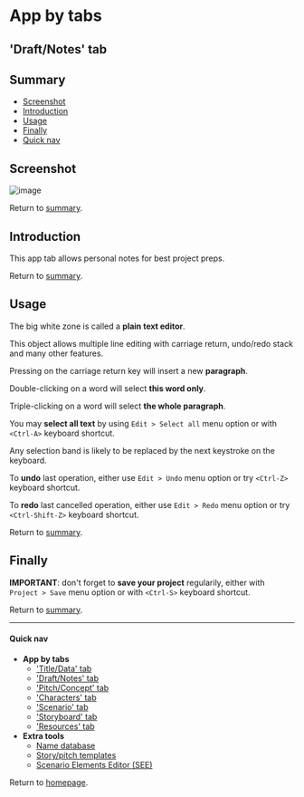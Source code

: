 
# App by tabs

## <a name="draftnotes-tab"/>'Draft/Notes' tab

## <a name="summary"/>Summary

* [Screenshot](#screenshot)
* [Introduction](#introduction)
* [Usage](#usage)
* [Finally](#finally)
* [Quick nav](#quick-nav)


## <a name="screenshot"/>Screenshot

![image](../../images/screenshots/screenshot-002.png)

Return to [summary](#summary).


## <a name="introduction"/>Introduction

This app tab allows personal notes for best project preps.

Return to [summary](#summary).


## <a name="usage"/>Usage

The big white zone is called a **plain text editor**.

This object allows multiple line editing with carriage return,
undo/redo stack and many other features.

Pressing on the carriage return key will insert a new **paragraph**.

Double-clicking on a word will select **this word only**.

Triple-clicking on a word will select **the whole paragraph**.

You may **select all text** by using `Edit > Select all` menu option or
with `<Ctrl-A>` keyboard shortcut.

Any selection band is likely to be replaced by the next keystroke on
the keyboard.

To **undo** last operation, either use `Edit > Undo` menu option or try
`<Ctrl-Z>` keyboard shortcut.

To **redo** last cancelled operation, either use `Edit > Redo` menu
option or try `<Ctrl-Shift-Z>` keyboard shortcut.

Return to [summary](#summary).


## <a name="finally"/>Finally

**IMPORTANT**: don't forget to **save your project** regularily, either
with `Project > Save` menu option or with `<Ctrl-S>` keyboard shortcut.

Return to [summary](#summary).

---

#### <a name="quick-nav"/>Quick nav

* **App by tabs**
    * ['Title/Data' tab](en_tab_title_data.html)
    * ['Draft/Notes' tab](en_tab_draft_notes.html)
    * ['Pitch/Concept' tab](en_tab_pitch_concept.html)
    * ['Characters' tab](en_tab_characters.html)
    * ['Scenario' tab](en_tab_scenario.html)
    * ['Storyboard' tab](en_tab_storyboard.html)
    * ['Resources' tab](en_tab_resources.html)
* **Extra tools**
    * [Name database](en_tools_name_db.html)
    * [Story/pitch templates](en_tools_pitch_templates.html)
    * [Scenario Elements Editor (SEE)](en_tools_scenario_elements_editor.html)

Return to [homepage](index.html).
